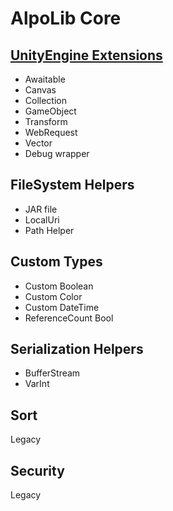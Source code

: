 # AlpoLib Core

## [UnityEngine Extensions](https://github.com/pumperer/AlpoLib-Core/tree/main/Runtime/Extensions)
  - Awaitable
  - Canvas
  - Collection
  - GameObject
  - Transform
  - WebRequest
  - Vector
  - Debug wrapper

## FileSystem Helpers
  - JAR file
  - LocalUri
  - Path Helper

## Custom Types
  - Custom Boolean
  - Custom Color
  - Custom DateTime
  - ReferenceCount Bool

## Serialization Helpers
  - BufferStream
  - VarInt

## Sort
Legacy

## Security
Legacy
 
